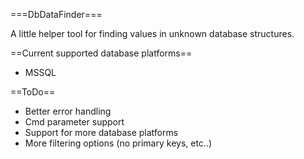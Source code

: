 ===DbDataFinder===

A little helper tool for finding values in unknown database structures.

==Current supported database platforms==
* MSSQL

==ToDo==
* Better error handling
* Cmd parameter support
* Support for more database platforms
* More filtering options (no primary keys, etc..)
